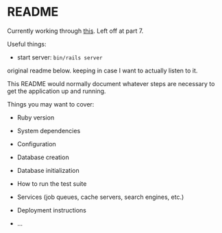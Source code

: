 # README

Currently working through [this](https://guides.rubyonrails.org/getting_started.html). Left off at part 7.

Useful things:

- start server: `bin/rails server`

original readme below. keeping in case I want to actually listen to it.

This README would normally document whatever steps are necessary to get the
application up and running.

Things you may want to cover:

- Ruby version

- System dependencies

- Configuration

- Database creation

- Database initialization

- How to run the test suite

- Services (job queues, cache servers, search engines, etc.)

- Deployment instructions

- ...
